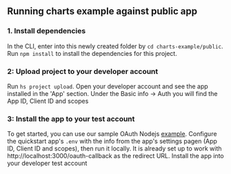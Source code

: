 ## Running charts example against public app

### 1. Install dependencies

In the CLI, enter into this newly created folder by `cd charts-example/public`. Run `npm install` to install the dependencies for this project.

### 2: Upload project to your developer account

Run `hs project upload`. Open your developer account and see the app installed in the 'App' section. Under the Basic info -> Auth you will find the App ID, Client ID and scopes

### 3: Install the app to your test account

To get started, you can use our sample OAuth Nodejs [example](https://github.com/hubspot/oauth-quickstart-nodejs).
Configure the quickstart app's `.env` with the info from the app's settings pagen (App ID, Client ID and scopes), then run it locally. It is already set up to work with http://localhost:3000/oauth-callback as the redirect URL. Install the app into your developer test account
